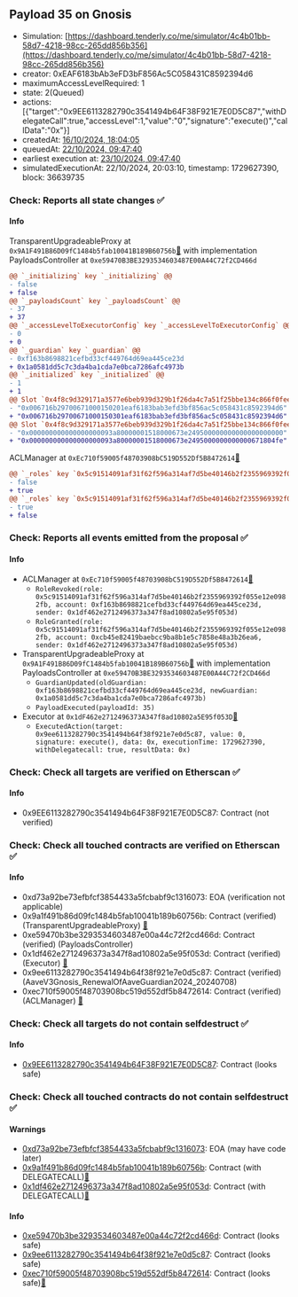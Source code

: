## Payload 35 on Gnosis

- Simulation: [https://dashboard.tenderly.co/me/simulator/4c4b01bb-58d7-4218-98cc-265dd856b356](https://dashboard.tenderly.co/me/simulator/4c4b01bb-58d7-4218-98cc-265dd856b356)
- creator: 0xEAF6183bAb3eFD3bF856Ac5C058431C8592394d6
- maximumAccessLevelRequired: 1
- state: 2(Queued)
- actions: [{"target":"0x9EE6113282790c3541494b64F38F921E7E0D5C87","withDelegateCall":true,"accessLevel":1,"value":"0","signature":"execute()","callData":"0x"}]
- createdAt: [16/10/2024, 18:04:05](https://gnosisscan.io/tx/0x44de9310885a53315febf859f5eaf637063356d3d0ba1556a6526670153ed55b)
- queuedAt: [22/10/2024, 09:47:40](https://gnosisscan.io/tx/0x73f9cd381de23fc35a007402c871e94be81fe951e1964d0263dbcdcd29165c6c)
- earliest execution at: [23/10/2024, 09:47:40](https://www.epochconverter.com/countdown?q=1729676860)
- simulatedExecutionAt: 22/10/2024, 20:03:10, timestamp: 1729627390, block: 36639735
### Check: Reports all state changes :white_check_mark:

#### Info


TransparentUpgradeableProxy at `0x9A1F491B86D09fC1484b5fab10041B189B60756b`[:ghost:](https://github.com/bgd-labs/aave-address-book "GovernanceV3Gnosis.PAYLOADS_CONTROLLER") with implementation PayloadsController at `0xe59470B3BE3293534603487E00A44C72f2CD466d`
```diff
@@ `_initializing` key `_initializing` @@
- false
+ false
@@ `_payloadsCount` key `_payloadsCount` @@
- 37
+ 37
@@ `_accessLevelToExecutorConfig` key `_accessLevelToExecutorConfig` @@
- 0
+ 0
@@ `_guardian` key `_guardian` @@
- 0xf163b8698821cefbd33cf449764d69ea445ce23d
+ 0x1a0581dd5c7c3da4ba1cda7e0bca7286afc4973b
@@ `_initialized` key `_initialized` @@
- 1
+ 1
@@ Slot `0x4f8c9d329171a3577e6beb939d329b1f26da4c7a51f25bbe134c866f0feee945` @@
- "0x006716b29700671000150201eaf6183bab3efd3bf856ac5c058431c8592394d6"
+ "0x006716b29700671000150301eaf6183bab3efd3bf856ac5c058431c8592394d6"
@@ Slot `0x4f8c9d329171a3577e6beb939d329b1f26da4c7a51f25bbe134c866f0feee946` @@
- "0x000000000000000000093a80000001518000673e249500000000000000000000"
+ "0x000000000000000000093a80000001518000673e2495000000000000671804fe"
```

ACLManager at `0xEc710f59005f48703908bC519D552Df5B8472614`[:ghost:](https://github.com/bgd-labs/aave-address-book "AaveV3Gnosis.ACL_MANAGER")
```diff
@@ `_roles` key `0x5c91514091af31f62f596a314af7d5be40146b2f2355969392f055e12e0982fb.members.0xcb45e82419baebcc9ba8b1e5c7858e48a3b26ea6` @@
- false
+ true
@@ `_roles` key `0x5c91514091af31f62f596a314af7d5be40146b2f2355969392f055e12e0982fb.members.0xf163b8698821cefbd33cf449764d69ea445ce23d` @@
- true
+ false
```


### Check: Reports all events emitted from the proposal :white_check_mark:

#### Info

- ACLManager at `0xEc710f59005f48703908bC519D552Df5B8472614`[:ghost:](https://github.com/bgd-labs/aave-address-book "AaveV3Gnosis.ACL_MANAGER")
  - `RoleRevoked(role: 0x5c91514091af31f62f596a314af7d5be40146b2f2355969392f055e12e0982fb, account: 0xf163b8698821cefbd33cf449764d69ea445ce23d, sender: 0x1df462e2712496373a347f8ad10802a5e95f053d)`
  - `RoleGranted(role: 0x5c91514091af31f62f596a314af7d5be40146b2f2355969392f055e12e0982fb, account: 0xcb45e82419baebcc9ba8b1e5c7858e48a3b26ea6, sender: 0x1df462e2712496373a347f8ad10802a5e95f053d)`
- TransparentUpgradeableProxy at `0x9A1F491B86D09fC1484b5fab10041B189B60756b`[:ghost:](https://github.com/bgd-labs/aave-address-book "GovernanceV3Gnosis.PAYLOADS_CONTROLLER") with implementation PayloadsController at `0xe59470B3BE3293534603487E00A44C72f2CD466d`
  - `GuardianUpdated(oldGuardian: 0xf163b8698821cefbd33cf449764d69ea445ce23d, newGuardian: 0x1a0581dd5c7c3da4ba1cda7e0bca7286afc4973b)`
  - `PayloadExecuted(payloadId: 35)`
- Executor at `0x1dF462e2712496373A347f8ad10802a5E95f053D`[:ghost:](https://github.com/bgd-labs/aave-address-book "AaveV3Gnosis.ACL_ADMIN, GovernanceV3Gnosis.EXECUTOR_LVL_1")
  - `ExecutedAction(target: 0x9ee6113282790c3541494b64f38f921e7e0d5c87, value: 0, signature: execute(), data: 0x, executionTime: 1729627390, withDelegatecall: true, resultData: 0x)`

### Check: Check all targets are verified on Etherscan :white_check_mark:

#### Info

- 0x9EE6113282790c3541494b64F38F921E7E0D5C87: Contract (not verified) 

### Check: Check all touched contracts are verified on Etherscan :white_check_mark:

#### Info

- 0xd73a92be73efbfcf3854433a5fcbabf9c1316073: EOA (verification not applicable)
- 0x9a1f491b86d09fc1484b5fab10041b189b60756b: Contract (verified) (TransparentUpgradeableProxy) [:ghost:](https://github.com/bgd-labs/aave-address-book "GovernanceV3Gnosis.PAYLOADS_CONTROLLER")
- 0xe59470b3be3293534603487e00a44c72f2cd466d: Contract (verified) (PayloadsController) 
- 0x1df462e2712496373a347f8ad10802a5e95f053d: Contract (verified) (Executor) [:ghost:](https://github.com/bgd-labs/aave-address-book "AaveV3Gnosis.ACL_ADMIN, GovernanceV3Gnosis.EXECUTOR_LVL_1")
- 0x9ee6113282790c3541494b64f38f921e7e0d5c87: Contract (verified) (AaveV3Gnosis_RenewalOfAaveGuardian2024_20240708) 
- 0xec710f59005f48703908bc519d552df5b8472614: Contract (verified) (ACLManager) [:ghost:](https://github.com/bgd-labs/aave-address-book "AaveV3Gnosis.ACL_MANAGER")

### Check: Check all targets do not contain selfdestruct :white_check_mark:

#### Info

- [0x9EE6113282790c3541494b64F38F921E7E0D5C87](https://gnosisscan.io/address/0x9EE6113282790c3541494b64F38F921E7E0D5C87): Contract (looks safe)

### Check: Check all touched contracts do not contain selfdestruct :white_check_mark:

#### Warnings

- [0xd73a92be73efbfcf3854433a5fcbabf9c1316073](https://gnosisscan.io/address/0xd73a92be73efbfcf3854433a5fcbabf9c1316073): EOA (may have code later)
- [0x9a1f491b86d09fc1484b5fab10041b189b60756b](https://gnosisscan.io/address/0x9a1f491b86d09fc1484b5fab10041b189b60756b): Contract (with DELEGATECALL)[:ghost:](https://github.com/bgd-labs/aave-address-book "GovernanceV3Gnosis.PAYLOADS_CONTROLLER")
- [0x1df462e2712496373a347f8ad10802a5e95f053d](https://gnosisscan.io/address/0x1df462e2712496373a347f8ad10802a5e95f053d): Contract (with DELEGATECALL)[:ghost:](https://github.com/bgd-labs/aave-address-book "AaveV3Gnosis.ACL_ADMIN, GovernanceV3Gnosis.EXECUTOR_LVL_1")

#### Info

- [0xe59470b3be3293534603487e00a44c72f2cd466d](https://gnosisscan.io/address/0xe59470b3be3293534603487e00a44c72f2cd466d): Contract (looks safe)
- [0x9ee6113282790c3541494b64f38f921e7e0d5c87](https://gnosisscan.io/address/0x9ee6113282790c3541494b64f38f921e7e0d5c87): Contract (looks safe)
- [0xec710f59005f48703908bc519d552df5b8472614](https://gnosisscan.io/address/0xec710f59005f48703908bc519d552df5b8472614): Contract (looks safe)[:ghost:](https://github.com/bgd-labs/aave-address-book "AaveV3Gnosis.ACL_MANAGER")


